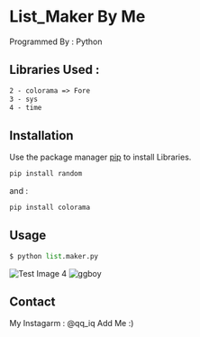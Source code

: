 # List_Maker By Me

Programmed By : Python
## Libraries Used :
```1 - random
2 - colorama => Fore
3 - sys
4 - time
```

## Installation
Use the package manager [pip](https://pip.pypa.io/en/stable/) to install Libraries.

```bash
pip install random
```
and :

```bash
pip install colorama
```

## Usage

```python
$ python list.maker.py
```
![Test Image 4](http://mr28-sites.000webhostapp.com/Private_Pic/Pic1.png)
![ggboy](http://mr28-sites.000webhostapp.com/Private_Pic/Pic2.png)


## Contact
My Instagarm : @qq_iq Add Me :)
